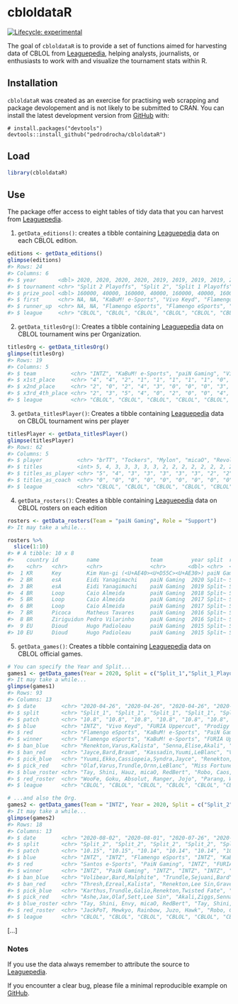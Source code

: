 
<!-- README.md is generated from README.Rmd. Please edit that file -->

# cbloldataR

<!-- badges: start -->

[![Lifecycle:
experimental](https://img.shields.io/badge/lifecycle-experimental-orange.svg)](https://www.tidyverse.org/lifecycle/#experimental)
<!-- badges: end -->

The goal of `cbloldataR` is to provide a set of functions aimed for
harvesting data of CBLOL from
[Leaguepedia](https://lol.gamepedia.com/Circuit_Brazilian_League_of_Legends),
helping analysts, journalists, or enthusiasts to work with and visualize
the tournament stats within R.

## Installation

`cbloldataR` was created as an exercise for practising web scrapping and
package devolopement and is not likely to be submitted to CRAN. You can
install the latest development version from
[GitHub](https://github.com/) with:

``` undefined
# install.packages("devtools")
devtools::install_github("pedrodrocha/cbloldataR")
```

## Load

``` r
library(cbloldataR)
```

## Use

The package offer access to eight tables of tidy data that you can
harvest from
[Leaguepedia](https://lol.gamepedia.com/Circuit_Brazilian_League_of_Legends).

1)  `getData_editions()`: creates a tibble containing
    [Leaguepedia](https://lol.gamepedia.com/Circuit_Brazilian_League_of_Legends)
    data on each CBLOL edition.

<!-- end list -->

``` r
editions <- getData_editions()
glimpse(editions)
#> Rows: 24
#> Columns: 6
#> $ year       <dbl> 2020, 2020, 2020, 2020, 2019, 2019, 2019, 2019, 2018, 20...
#> $ tournament <chr> "Split 2 Playoffs", "Split 2", "Split 1 Playoffs", "Spli...
#> $ prize_pool <dbl> 160000, 40000, 160000, 40000, 160000, 40000, 160000, 400...
#> $ first      <chr> NA, NA, "KaBuM! e-Sports", "Vivo Keyd", "Flamengo eSport...
#> $ runner_up  <chr> NA, NA, "Flamengo eSports", "Flamengo eSports", "INTZ", ...
#> $ league     <chr> "CBLOL", "CBLOL", "CBLOL", "CBLOL", "CBLOL", "CBLOL", "C...
```

2)  `getData_titlesOrg()`: Creates a tibble containing
    [Leaguepedia](https://lol.gamepedia.com/Circuit_Brazilian_League_of_Legends)
    data on CBLOL tournament wins per Organization.

<!-- end list -->

``` r
titlesOrg <- getData_titlesOrg()
glimpse(titlesOrg)
#> Rows: 19
#> Columns: 5
#> $ team           <chr> "INTZ", "KaBuM! e-Sports", "paiN Gaming", "Vivo Keyd...
#> $ x1st_place     <chr> "4", "4", "2", "1", "1", "1", "1", "1", "0", "0", "0...
#> $ x2nd_place     <chr> "2", "0", "2", "4", "3", "0", "0", "0", "3", "1", "0...
#> $ x3rd_4th_place <chr> "2", "3", "5", "4", "0", "2", "0", "0", "4", "0", "1...
#> $ league         <chr> "CBLOL", "CBLOL", "CBLOL", "CBLOL", "CBLOL", "CBLOL"...
```

3)  `getData_titlesPlayer()`: Creates a tibble containing
    [Leaguepedia](https://lol.gamepedia.com/Circuit_Brazilian_League_of_Legends)
    data on CBLOL tournament wins per player

<!-- end list -->

``` r
titlesPlayer <- getData_titlesPlayer()
glimpse(titlesPlayer)
#> Rows: 62
#> Columns: 5
#> $ player           <chr> "brTT", "Tockers", "Mylon", "micaO", "Revolta", "J...
#> $ titles           <int> 5, 4, 3, 3, 3, 3, 3, 2, 2, 2, 2, 2, 2, 2, 2, 2, 2,...
#> $ titles_as_player <chr> "5", "4", "3", "3", "3", "3", "3", "2", "2", "2", ...
#> $ titles_as_coach  <chr> "0", "0", "0", "0", "0", "0", "0", "0", "0", "0", ...
#> $ league           <chr> "CBLOL", "CBLOL", "CBLOL", "CBLOL", "CBLOL", "CBLO...
```

4)  `getData_rosters()`: Creates a tibble containing
    [Leaguepedia](https://lol.gamepedia.com/Circuit_Brazilian_League_of_Legends)
    data on CBLOL rosters on each edition

<!-- end list -->

``` r
rosters <- getData_rosters(Team = "paiN Gaming", Role = "Support")
#> It may take a while...

rosters %>% 
  slice(1:10)
#> # A tibble: 10 x 8
#>    country id         name                team         year split  role   league
#>    <chr>   <chr>      <chr>               <chr>       <dbl> <chr>  <chr>  <chr> 
#>  1 KR      Key        Kim Han-gi (<U+AE40><U+D55C><U+AE30>) paiN Gaming  2020 Split~ Suppo~ CBLOL 
#>  2 BR      esA        Eidi Yanagimachi    paiN Gaming  2020 Split~ Suppo~ CBLOL 
#>  3 BR      esA        Eidi Yanagimachi    paiN Gaming  2019 Split~ Suppo~ CBLOL 
#>  4 BR      Loop       Caio Almeida        paiN Gaming  2018 Split~ Suppo~ CBLOL 
#>  5 BR      Loop       Caio Almeida        paiN Gaming  2017 Split~ Suppo~ CBLOL 
#>  6 BR      Loop       Caio Almeida        paiN Gaming  2017 Split~ Suppo~ CBLOL 
#>  7 BR      Picoca     Matheus Tavares     paiN Gaming  2016 Split~ Suppo~ CBLOL 
#>  8 BR      Ziriguidun Pedro Vilarinho     paiN Gaming  2016 Split~ Suppo~ CBLOL 
#>  9 EU      Dioud      Hugo Padioleau      paiN Gaming  2015 Split~ Suppo~ CBLOL 
#> 10 EU      Dioud      Hugo Padioleau      paiN Gaming  2015 Split~ Suppo~ CBLOL
```

5)  `getData_games()`: Creates a tibble containing
    [Leaguepedia](https://lol.gamepedia.com/Circuit_Brazilian_League_of_Legends)
    data on CBLOL official games.

<!-- end list -->

``` r
# You can specify the Year and Split...
games1 <- getData_games(Year = 2020, Split = c("Split_1","Split_1_Playoffs"))
#> It may take a while...
glimpse(games1)
#> Rows: 93
#> Columns: 13
#> $ date        <chr> "2020-04-26", "2020-04-26", "2020-04-26", "2020-04-26",...
#> $ split       <chr> "Split_1", "Split_1", "Split_1", "Split_1", "Split_1", ...
#> $ patch       <chr> "10.8", "10.8", "10.8", "10.8", "10.8", "10.8", "10.8",...
#> $ blue        <chr> "INTZ", "Vivo Keyd", "FURIA Uppercut", "Prodigy Esports...
#> $ red         <chr> "Flamengo eSports", "KaBuM! e-Sports", "PaiN Gaming", "...
#> $ winner      <chr> "Flamengo eSports", "KaBuM! e-Sports", "FURIA Uppercut"...
#> $ ban_blue    <chr> "Renekton,Varus,Kalista", "Senna,Elise,Akali", "Yuumi,E...
#> $ ban_red     <chr> "Jayce,Bard,Braum", "Kassadin,Yuumi,LeBlanc", "Varus,Le...
#> $ pick_blue   <chr> "Yuumi,Ekko,Cassiopeia,Syndra,Jayce", "Renekton,Taric,B...
#> $ pick_red    <chr> "Olaf,Varus,Trundle,Ornn,LeBlanc", "Miss Fortune,Ezreal...
#> $ blue_roster <chr> "Tay, Shini, Hauz, micaO, RedBert", "Robo, Caos, NOsFer...
#> $ red_roster  <chr> "WooFe, Goku, Absolut, Ranger, Jojo", "Parang, Wiz, Tut...
#> $ league      <chr> "CBLOL", "CBLOL", "CBLOL", "CBLOL", "CBLOL", "CBLOL", "...
```

``` r
# ...and also the Org.
games2 <- getData_games(Team = "INTZ", Year = 2020, Split = c("Split_2"))
#> It may take a while...
glimpse(games2)
#> Rows: 18
#> Columns: 13
#> $ date        <chr> "2020-08-02", "2020-08-01", "2020-07-26", "2020-07-25",...
#> $ split       <chr> "Split_2", "Split_2", "Split_2", "Split_2", "Split_2", ...
#> $ patch       <chr> "10.15", "10.15", "10.14", "10.14", "10.14", "10.14", "...
#> $ blue        <chr> "INTZ", "INTZ", "Flamengo eSports", "INTZ", "KaBuM! e-S...
#> $ red         <chr> "Santos e-Sports", "PaiN Gaming", "INTZ", "FURIA Esport...
#> $ winner      <chr> "INTZ", "PaiN Gaming", "INTZ", "INTZ", "INTZ", "Vivo Ke...
#> $ ban_blue    <chr> "Volibear,Bard,Malphite", "Trundle,Sejuani,Bard", "Irel...
#> $ ban_red     <chr> "Thresh,Ezreal,Kalista", "Renekton,Lee Sin,Graves", "Le...
#> $ pick_blue   <chr> "Karthus,Trundle,Galio,Renekton,Twisted Fate", "Sett,Ol...
#> $ pick_red    <chr> "Ashe,Jax,Olaf,Sett,Lee Sin", "Akali,Ziggs,Senna,Wukong...
#> $ blue_roster <chr> "Tay, Shini, Envy, micaO, RedBert", "Tay, Shini, Envy, ...
#> $ red_roster  <chr> "JackPoT, Mewkyo, Rainbow, Juzo, Hawk", "Robo, CarioK, ...
#> $ league      <chr> "CBLOL", "CBLOL", "CBLOL", "CBLOL", "CBLOL", "CBLOL", "...
```

\[…\]

### Notes

If you use the data always remember to attribute the source to
[Leaguepedia](https://lol.gamepedia.com/Circuit_Brazilian_League_of_Legends).

If you encounter a clear bug, please file a minimal reproducible example
on [GitHub](https://github.com/pedrodrocha/cbloldataR/issues).
